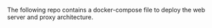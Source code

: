 The following repo contains a docker-compose file to deploy the web server and proxy architecture. 
